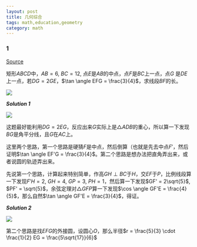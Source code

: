 ```yaml
---
layout: post 
title: 几何综合
tags: math,education,geometry
category: math
---
```


### 1

[Source](https://www.bilibili.com/video/BV1tXthzxE9e/?spm_id_from=333.1387.list.card_archive.click&vd_source=2c3b1cf87d67c244536d57d4d5b68285)

矩形$ABCD$中，$AB = 6$, $BC = 12$, 点$E$是$AB$的中点，点$F$是$BC$上一点，点$G$
是$DE$上一点，若$DG = 2GE$，$\tan \angle EFG = \frac{3}{4}$，求线段$BF$的长。

![](https://crsando.github.io/images/2025-08-12/A-001.png)

***Solution 1***

![](https://crsando.github.io/images/2025-08-12/A-001-Ans.png)

这题最好能利用$DG = 2EG$，反应出来$G$实际上是$\triangle ADB$的重心，所以算一下发现$BG$是角平分线，且$G$在$AC$上。

这里两个思路，第一个思路是硬猜$F$是中点，然后倒算（也就是先去中点$F'$，然后证明$\tan \angle EF'G = \frac{3}{4}$。第二个思路是想办法把直角弄出来，或者说圆的轨迹弄出来。

先说第一个思路，计算起来特别简单，作高$GH \perp BC$于$H$，交$EF$于$P$，比例线段算一下发现$F'H = 2$, $GH = 4$, $GP = 3$, $PH =1$，然后算一下发现$GF' = 2\sqrt{5}$, $PF' = \sqrt{5}$，余弦定理对$\triangle GFP$算一下发现$\cos \angle GF'E = \frac{4}{5}$，那么自然$\tan \angle GF'E = \frac{3}{4}$，得证。

***Solution 2***

![](https://crsando.github.io/images/2025-08-12/A-002-Ans.png)

第二个思路是找$EFG$的外接圆，设圆心$O$，那么半径$r = \frac{5}{3} \cdot \frac{1}{2} EG = \frac{5\sqrt{17}}{6}$